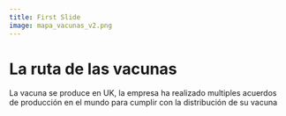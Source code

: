 ```yaml
---
title: First Slide
image: mapa_vacunas_v2.png
---
```


# La ruta de las vacunas

La vacuna se produce en UK, la empresa ha realizado multiples acuerdos de producción en el mundo para cumplir con la distribución de su vacuna

